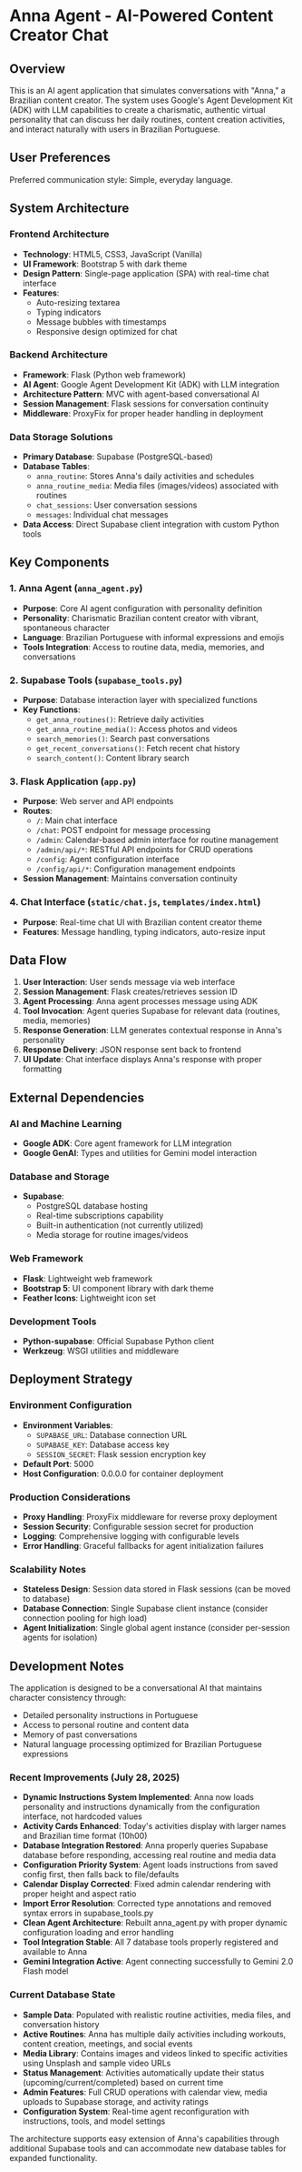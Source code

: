 # Anna Agent - AI-Powered Content Creator Chat

## Overview

This is an AI agent application that simulates conversations with "Anna," a Brazilian content creator. The system uses Google's Agent Development Kit (ADK) with LLM capabilities to create a charismatic, authentic virtual personality that can discuss her daily routines, content creation activities, and interact naturally with users in Brazilian Portuguese.

## User Preferences

Preferred communication style: Simple, everyday language.

## System Architecture

### Frontend Architecture
- **Technology**: HTML5, CSS3, JavaScript (Vanilla)
- **UI Framework**: Bootstrap 5 with dark theme
- **Design Pattern**: Single-page application (SPA) with real-time chat interface
- **Features**: 
  - Auto-resizing textarea
  - Typing indicators
  - Message bubbles with timestamps
  - Responsive design optimized for chat

### Backend Architecture
- **Framework**: Flask (Python web framework)
- **AI Agent**: Google Agent Development Kit (ADK) with LLM integration
- **Architecture Pattern**: MVC with agent-based conversational AI
- **Session Management**: Flask sessions for conversation continuity
- **Middleware**: ProxyFix for proper header handling in deployment

### Data Storage Solutions
- **Primary Database**: Supabase (PostgreSQL-based)
- **Database Tables**:
  - `anna_routine`: Stores Anna's daily activities and schedules
  - `anna_routine_media`: Media files (images/videos) associated with routines
  - `chat_sessions`: User conversation sessions
  - `messages`: Individual chat messages
- **Data Access**: Direct Supabase client integration with custom Python tools

## Key Components

### 1. Anna Agent (`anna_agent.py`)
- **Purpose**: Core AI agent configuration with personality definition
- **Personality**: Charismatic Brazilian content creator with vibrant, spontaneous character
- **Language**: Brazilian Portuguese with informal expressions and emojis
- **Tools Integration**: Access to routine data, media, memories, and conversations

### 2. Supabase Tools (`supabase_tools.py`)
- **Purpose**: Database interaction layer with specialized functions
- **Key Functions**:
  - `get_anna_routines()`: Retrieve daily activities
  - `get_anna_routine_media()`: Access photos and videos
  - `search_memories()`: Search past conversations
  - `get_recent_conversations()`: Fetch recent chat history
  - `search_content()`: Content library search

### 3. Flask Application (`app.py`)
- **Purpose**: Web server and API endpoints
- **Routes**:
  - `/`: Main chat interface
  - `/chat`: POST endpoint for message processing
  - `/admin`: Calendar-based admin interface for routine management
  - `/admin/api/*`: RESTful API endpoints for CRUD operations
  - `/config`: Agent configuration interface
  - `/config/api/*`: Configuration management endpoints
- **Session Management**: Maintains conversation continuity

### 4. Chat Interface (`static/chat.js`, `templates/index.html`)
- **Purpose**: Real-time chat UI with Brazilian content creator theme
- **Features**: Message handling, typing indicators, auto-resize input

## Data Flow

1. **User Interaction**: User sends message via web interface
2. **Session Management**: Flask creates/retrieves session ID
3. **Agent Processing**: Anna agent processes message using ADK
4. **Tool Invocation**: Agent queries Supabase for relevant data (routines, media, memories)
5. **Response Generation**: LLM generates contextual response in Anna's personality
6. **Response Delivery**: JSON response sent back to frontend
7. **UI Update**: Chat interface displays Anna's response with proper formatting

## External Dependencies

### AI and Machine Learning
- **Google ADK**: Core agent framework for LLM integration
- **Google GenAI**: Types and utilities for Gemini model interaction

### Database and Storage
- **Supabase**: 
  - PostgreSQL database hosting
  - Real-time subscriptions capability
  - Built-in authentication (not currently utilized)
  - Media storage for routine images/videos

### Web Framework
- **Flask**: Lightweight web framework
- **Bootstrap 5**: UI component library with dark theme
- **Feather Icons**: Lightweight icon set

### Development Tools
- **Python-supabase**: Official Supabase Python client
- **Werkzeug**: WSGI utilities and middleware

## Deployment Strategy

### Environment Configuration
- **Environment Variables**:
  - `SUPABASE_URL`: Database connection URL
  - `SUPABASE_KEY`: Database access key
  - `SESSION_SECRET`: Flask session encryption key
- **Default Port**: 5000
- **Host Configuration**: 0.0.0.0 for container deployment

### Production Considerations
- **Proxy Handling**: ProxyFix middleware for reverse proxy deployment
- **Session Security**: Configurable session secret for production
- **Logging**: Comprehensive logging with configurable levels
- **Error Handling**: Graceful fallbacks for agent initialization failures

### Scalability Notes
- **Stateless Design**: Session data stored in Flask sessions (can be moved to database)
- **Database Connection**: Single Supabase client instance (consider connection pooling for high load)
- **Agent Initialization**: Single global agent instance (consider per-session agents for isolation)

## Development Notes

The application is designed to be a conversational AI that maintains character consistency through:
- Detailed personality instructions in Portuguese
- Access to personal routine and content data
- Memory of past conversations
- Natural language processing optimized for Brazilian Portuguese expressions

### Recent Improvements (July 28, 2025)
- **Dynamic Instructions System Implemented**: Anna now loads personality and instructions dynamically from the configuration interface, not hardcoded values
- **Activity Cards Enhanced**: Today's activities display with larger names and Brazilian time format (10h00)
- **Database Integration Restored**: Anna properly queries Supabase database before responding, accessing real routine and media data  
- **Configuration Priority System**: Agent loads instructions from saved config first, then falls back to file/defaults
- **Calendar Display Corrected**: Fixed admin calendar rendering with proper height and aspect ratio
- **Import Error Resolution**: Corrected type annotations and removed syntax errors in supabase_tools.py
- **Clean Agent Architecture**: Rebuilt anna_agent.py with proper dynamic configuration loading and error handling
- **Tool Integration Stable**: All 7 database tools properly registered and available to Anna
- **Gemini Integration Active**: Agent connecting successfully to Gemini 2.0 Flash model

### Current Database State
- **Sample Data**: Populated with realistic routine activities, media files, and conversation history
- **Active Routines**: Anna has multiple daily activities including workouts, content creation, meetings, and social events
- **Media Library**: Contains images and videos linked to specific activities using Unsplash and sample video URLs
- **Status Management**: Activities automatically update their status (upcoming/current/completed) based on current time
- **Admin Features**: Full CRUD operations with calendar view, media uploads to Supabase storage, and activity ratings
- **Configuration System**: Real-time agent reconfiguration with instructions, tools, and model settings

The architecture supports easy extension of Anna's capabilities through additional Supabase tools and can accommodate new database tables for expanded functionality.
